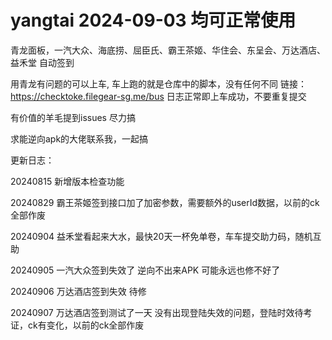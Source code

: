# yangtai 2024-09-03 均可正常使用
青龙面板，一汽大众、海底捞、屈臣氏、霸王茶姬、华住会、东呈会、万达酒店、益禾堂 自动签到

用青龙有问题的可以上车, 车上跑的就是仓库中的脚本，没有任何不同 链接：https://checktoke.filegear-sg.me/bus  日志正常即上车成功，不要重复提交

有价值的羊毛提到issues 尽力搞

求能逆向apk的大佬联系我，一起搞


更新日志：

20240815 新增版本检查功能

20240829 霸王茶姬签到接口加了加密参数，需要额外的userId数据，以前的ck全部作废

20240904 益禾堂看起来大水，最快20天一杯免单卷，车车提交助力码，随机互助

20240905 一汽大众签到失效了 逆向不出来APK 可能永远也修不好了

20240906 万达酒店签到失效 待修

20240907 万达酒店签到测试了一天 没有出现登陆失效的问题，登陆时效待考证，ck有变化，以前的ck全部作废
